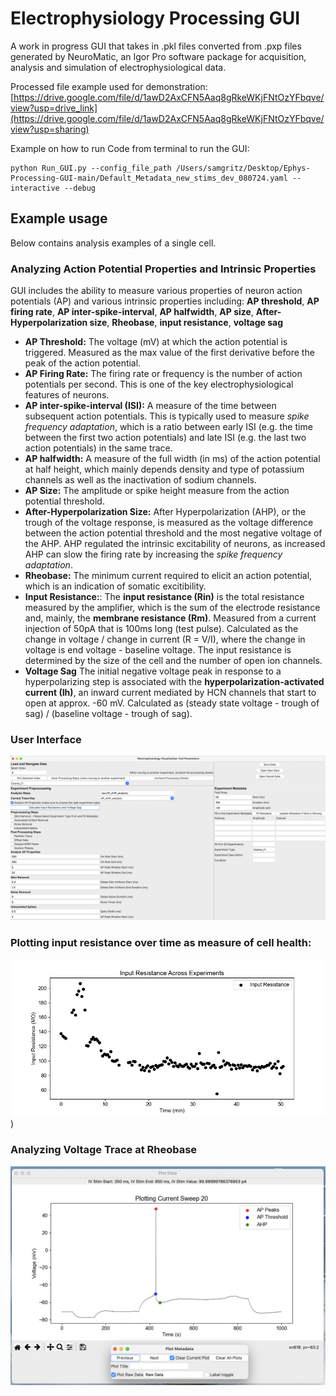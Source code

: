 # Electrophysiology Processing GUI 

A work in progress GUI that takes in .pkl files converted from .pxp files generated by NeuroMatic, an Igor Pro software package for acquisition, analysis and simulation of electrophysiological data. 

Processed file example used for demonstration: [https://drive.google.com/file/d/1awD2AxCFN5Aaq8gRkeWKjFNtOzYFbqve/view?usp=drive_link](https://drive.google.com/file/d/1awD2AxCFN5Aaq8gRkeWKjFNtOzYFbqve/view?usp=sharing) 

Example on how to run Code from terminal to run the GUI:

```
python Run_GUI.py --config_file_path /Users/samgritz/Desktop/Ephys-Processing-GUI-main/Default_Metadata_new_stims_dev_080724.yaml --interactive --debug

```

## Example usage

Below contains analysis examples of a single cell. 

### Analyzing Action Potential Properties and Intrinsic Properties
GUI includes the ability to measure various properties of neuron action potentials (AP) and various intrinsic properties including: **AP threshold**, **AP firing rate**, **AP inter-spike-interval**, **AP halfwidth**, **AP size**, **After-Hyperpolarization size**, **Rheobase**, **input resistance**, **voltage sag**

- **AP Threshold:** The voltage (mV) at which the action potential is triggered. Measured as the max value of the first derivative before the peak of the action potential.
- **AP Firing Rate:** The firing rate or frequency is the number of action potentials per second. This is one of the key electrophysiological features of neurons.
- **AP inter-spike-interval (ISI):** A measure of the time between subsequent action potentials. This is typically used to measure _spike frequency adaptation_, which is a ratio between early ISI (e.g. the time between the first two action potentials) and late ISI (e.g. the last two action potentials) in the same trace.
- **AP halfwidth:** A measure of the full width (in ms) of the action potential at half height, which mainly depends density and type of potassium channels as well as the inactivation of sodium channels.
- **AP Size:** The amplitude or spike height measure from the action potential threshold.
- **After-Hyperpolarization Size:** After Hyperpolarization (AHP), or the trough of the voltage response, is measured as the voltage difference between the action potential threshold and the most negative voltage of the AHP. AHP regulated the intrinsic excitability of neurons, as increased AHP can slow the firing rate by increasing the _spike frequency adaptation_.
-  **Rheobase:** The minimum current required to elicit an action potential, which is an indication of somatic excitibility.
-  **Input Resistance:**: The **input resistance (Rin)** is the total resistance measured by the amplifier, which is the sum of the electrode resistance and, mainly, the **membrane resistance (Rm)**. Measured from a current injection of 50pA that is 100ms long (test pulse). Calculated as the change in voltage / change in current (R = V/I), where the change in voltage is end voltage - baseline voltage.
The input resistance is determined by the size of the cell and the number of open ion channels.
- **Voltage Sag** The initial negative voltage peak in response to a hyperpolarizing step is associated with the **hyperpolarization-activated current (Ih)**, an inward current mediated by HCN channels that start to open at approx. -60 mV. Calculated as (steady state voltage - trough of sag) / (baseline voltage - trough of sag).

### User Interface

![Using the GUI for processing](https://github.com/samuelgritz/Ephys-Processing-GUI/blob/32c9e5f577f55790a3f1e629e932e2e75185d693/User_Interface_GUI.png)

### Plotting input resistance over time as measure of cell health:

![Plotting Input resistance across time in a single cell](https://github.com/samuelgritz/Ephys-Processing-GUI/blob/main/07022024_c2_BTSP_inp_res.png))

### Analyzing Voltage Trace at Rheobase

![Rheobase AP properties](https://github.com/samuelgritz/Ephys-Processing-GUI/blob/aee9aadf616171c8a3a273c90028d0259f1a1ddf/Analyze_Rheobase.png)
  















